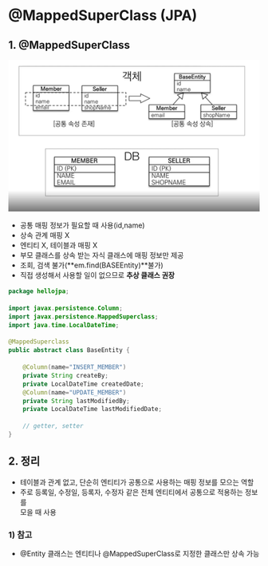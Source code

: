 # @MappedSuperClass (JPA)

## 1. @MappedSuperClass

![alt](/assets/images/post/jpa/23.png)

- 공통 매핑 정보가 필요할 때 사용(id,name)
- 상속 관계 매핑 X
- 엔티티 X, 테이블과 매핑 X
- 부모 클래스를 상속 받는 자식 클래스에 매핑 정보만 제공
- 조회, 검색 불가(**em.find(BASEEntity)**불가)
- 직접 생성해서 사용할 일이 없으므로 **추상 클래스 권장**

```java
package hellojpa;

import javax.persistence.Column;
import javax.persistence.MappedSuperclass;
import java.time.LocalDateTime;

@MappedSuperclass
public abstract class BaseEntity {

    @Column(name="INSERT_MEMBER")
    private String createBy;
    private LocalDateTime createdDate;
    @Column(name="UPDATE_MEMBER")
    private String lastModifiedBy;
    private LocalDateTime lastModifiedDate;

    // getter, setter
}

```

## 2. 정리

- 테이블과 관계 없고, 단순히 엔티티가 공통으로 사용하는 매핑 정보를 모으는 역할
- 주로 등록일, 수정일, 등록자, 수정자 같은 전체 엔티티에서 공통으로 적용하는 정보를  
  모을 때 사용

### 1) 참고

- @Entity 클래스는 엔티티나 @MappedSuperClass로 지정한 클래스만 상속 가능

